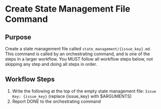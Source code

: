 # Create State Management File Command

## Purpose

Create a state management file called `state_management/{issue_key}.md`.
This command is called by an orchestrating command, and is one of the steps in a larger workflow.
You MUST follow all workflow steps below, not skipping any step and doing all steps in order.

## Workflow Steps

1. Write the following at the top of the empty state management file:
`Issue Key: {issue_key}` (replace {issue_key} with $ARGUMENTS)
2. Report DONE to the orchestrating command
